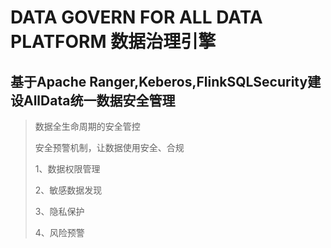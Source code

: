 # DATA GOVERN FOR ALL DATA PLATFORM 数据治理引擎

## 基于Apache Ranger,Keberos,FlinkSQLSecurity建设AllData统一数据安全管理

> 数据全生命周期的安全管控
> 
> 安全预警机制，让数据使用安全、合规
> 
> 1、数据权限管理
>
> 2、敏感数据发现
> 
> 3、隐私保护
>
> 4、风险预警